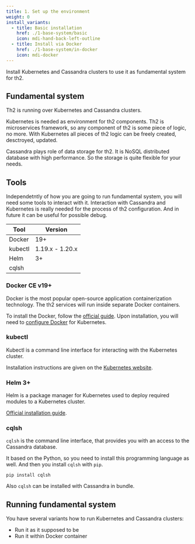 ```yaml
---
title: 1. Set up the environment
weight: 0
install_variants:
  - title: Basic installation
    href: ./1-base-system/basic
    icon: mdi-hand-back-left-outline
  - title: Install via Docker
    href: ./1-base-system/in-docker
    icon: mdi-docker
---
```


Install Kubernetes and Cassandra clusters to use it as fundamental system for th2.


<!--more-->

## Fundamental system

Th2 is running over Kubernetes and Cassandra clusters.

Kubernetes is needed as environment for th2 components. Th2 is microservices framework, so any component of th2 is some piece of logic, no more. With Kubernetes all pieces of th2 logic can be freely created, desctroyed, updated.

Cassandra plays role of data storage for th2. It is NoSQL distributed database with high performance. So the storage is quite flexible for your needs.

## Tools

Independetntly of how you are going to run fundamental system, you will need some tools to interact with it. Interaction with Cassandra and Kubernetes is really needed for the process of th2 configuration. And in future it can be useful for possible debug.

| Tool    | Version         |
| ------- | --------------- |
| Docker  | 19+             |
| kubectl | 1.19.x - 1.20.x |
| Helm    | 3+              |
| cqlsh   |                 |

### Docker CE v19+

Docker is the most popular open-source application containerization technology.
The th2 services will run inside separate Docker containers.

To install the Docker, follow the [official guide](https://docs.docker.com/engine/install/). Upon installation, you will need to [configure Docker](https://kubernetes.io/docs/setup/production-environment/container-runtimes/#docker) for Kubernetes.

### kubectl

Kubectl is a command line interface for interacting with the Kubernetes cluster.

Installation instructions are given on the [Kubernetes website](https://kubernetes.io/docs/tasks/tools/#kubectl).

### Helm 3+

Helm is a package manager for Kubernetes used to deploy required modules to a Kubernetes cluster.

[Official installation guide](https://helm.sh/docs/intro/install/).

### cqlsh

`cqlsh` is the command line interface, that provides you with an access to the Cassandra database.

It based on the Python, so you need to install this programming language as well. And then you install `cqlsh` with `pip`.

```shell
pip install cqlsh
```

Also `cqlsh` can be installed with Cassandra in bundle.

## Running fundamental system

You have several variants how to run Kubernetes and Cassandra clusters:
- Run it as it supposed to be
- Run it within Docker container

<recommendations :items="install_variants" ></recommendations>